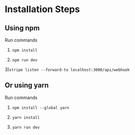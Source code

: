 # Installation Steps



## Using npm

Run commands

1) ```npm install```


2) ```npm run dev```

3)``` stripe listen --forward-to localhost:3000/api/webhook ```

## Or using yarn

Run commands 

1) ```npm install --global yarn```

2) ```yarn install```

3) ```yarn run dev```

